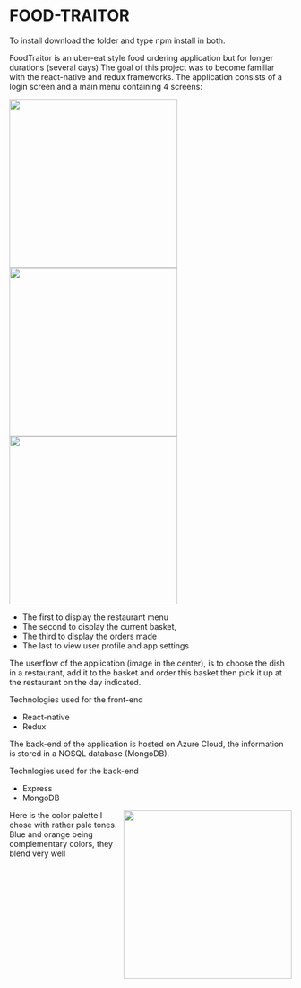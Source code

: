 # FOOD-TRAITOR

To install download the folder and type npm install in both.

FoodTraitor is an uber-eat style food ordering application but for longer durations (several days) The goal of this project was to become familiar with the react-native and redux frameworks. The application consists of a login screen and a main menu containing 4 screens:

<img src="https://user-images.githubusercontent.com/29159082/136231721-c8f7f718-d73a-45f4-b951-c76f34defe8c.png" width=300><img src="https://user-images.githubusercontent.com/29159082/136231739-c1781217-65fd-47af-9bba-1885394ffe2a.png" width=300><img src="https://user-images.githubusercontent.com/29159082/136231750-0c8d6089-ddda-44f0-b1e8-cc661158e8c6.png" width=300>



- The first to display the restaurant menu
- The second to display the current basket,
- The third to display the orders made
- The last to view user profile and app settings

The userflow of the application (image in the center), is to choose the dish in a restaurant, add it to the basket and order this basket then pick it up at the restaurant on the day indicated.

Technologies used for the front-end
- React-native
- Redux

The back-end of the application is hosted on Azure Cloud, the information is stored in a NOSQL database (MongoDB).

Technlogies used for the back-end
- Express
- MongoDB

<img src="https://user-images.githubusercontent.com/29159082/136231766-0f82fc86-b019-4525-b42c-24954a282eb5.png" width=300 align=right>
Here is the color palette I chose with rather pale tones. Blue and orange being complementary colors, they blend very well
